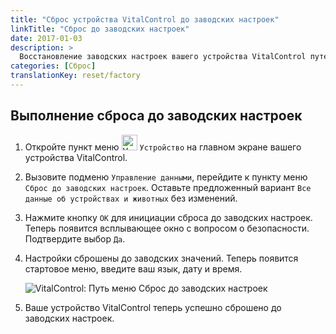 ```yaml
---
title: "Сброс устройства VitalControl до заводских настроек"
linkTitle: "Сброс до заводских настроек"
date: 2017-01-03
description: >
  Восстановление заводских настроек вашего устройства VitalControl путем выполнения сброса до заводских настроек.
categories: [Сброс]
translationKey: reset/factory
---
```

## Выполнение сброса до заводских настроек

1. Откройте пункт меню <img src="/icons/device.svg" width="25" align="bottom" alt="Устройство" /> `Устройство` на главном экране вашего устройства VitalControl.

1. Вызовите подменю `Управление данными`, перейдите к пункту меню `Сброс до заводских настроек`. Оставьте предложенный вариант `Все данные об устройствах и животных` без изменений.

1. Нажмите кнопку `OK` для инициации сброса до заводских настроек. Теперь появится всплывающее окно с вопросом о безопасности. Подтвердите выбор `Да`.

1. Настройки сброшены до заводских значений. Теперь появится стартовое меню, введите ваш язык, дату и время.

   ![VitalControl: Путь меню Сброс до заводских настроек](../images/resetdevice.png "Сброс до заводских настроек")

6. Ваше устройство VitalControl теперь успешно сброшено до заводских настроек.
